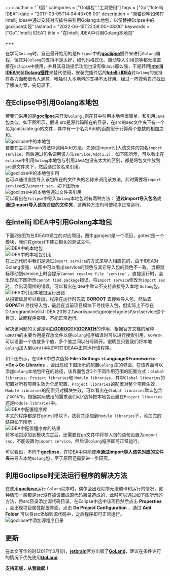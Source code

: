 +++
author = "飞狐"
categories = ["Go编程","工具使用"]
tags = ["Go","Intellij IDEA"]
date = "2017-03-05T14:04:43+08:00"
description = "简要说明如何在Intellij Idea中通过安装对应插件来引用Golang本地包，以便替换Eclpse中的goclipse实现"
lastmod = "2022-06-15T22:08:00+08:00"
keywords = ["Go","Intellij IDEA"]
title = "在Intellij IDEA中引用Golang本地包"

+++

在学习`Golang`时，自己最开始用的是`Eclipse`中的[**goclipse**](https://goclipse.github.io/)插件来进行`Golang`编程，但其对`Golang`的支持不是太好，如代码格式化、自动导入引用包等都无法直接在`Eclipse`中使用，并且其自动提示功能也没有像`Java`那么强，于是转用[**Intellij IDEA**](https://www.jetbrains.com/idea/)安装[**Golang插件**](https://plugins.jetbrains.com/plugin/5047-go)来替代使用，安装完插件后的[**Intellij IDEA**](https://www.jetbrains.com/idea/)对`Golang`的支持在各方面都很令人满意，唯独引入本地包的支持不太好用。经过一阵摸索自己找出了解决方案，先记录下。

<!--more-->

## 在Eclipse中引用Golang本地包

若我们采用的是[**goclipse**](https://goclipse.github.io/)来开发`Golang` ,则在其中引用本地包很简单，和引用`Java`包类似。如下图所示，假设 src是源代码所在的目录，在src的sec文件夹下有一个名为calculate.go的文件，其中有一个名为Add的函数用于计算两个整数的相加之和。  
![goclipse中的本地包](/blog_img/golang/import-local-page-in-intellij-idea/goclipse_package.png)  
若要在主程序main方法中调用Add方法，先通过import引入该文件的包名`import service`，然后通过包名调用该方法`service.Add(1,2)`，如下图所示，可以看出在`eclipse`中引用`Golang`本地包与引用Java包没有太大的区别，都是将包文件放到src源文件夹下，然后通过包名来引用。  
![goclipse中的本地包引用](/blog_img/golang/import-local-page-in-intellij-idea/goclipse_package_reference.png)  
也可以通过直接导入该包所在的文件夹的名称来调用该方法，此时需要将`import service`改为`import sec`，如下图所示  
![goclipse中的本地包通过文件夹引用](/blog_img/golang/import-local-page-in-intellij-idea/goclipse_package_reference_folder.png)  
可以看出在`Eclipse`中导入`Golang`本地包时有两种方法： **通过import导入包名**或**通过import导入该包对应的文件夹**，这两种方法均可使程序正常运行。

## 在Intellij IDEA中引用Golang本地包

下面2张图为在IDEA中建立的对应项目，图中gproject是一个项目，gotest是一个模块，我们在gotest下建立相关的测试文件。  
![IDEA中的本地包](/blog_img/golang/import-local-page-in-intellij-idea/idea_package.png)    
![IDEA中的本地包引用](/blog_img/golang/import-local-page-in-intellij-idea/idea_package_reference.png)  
在上述代码中我们是通过`import service`的方式来导入相应包的，由于IDEA对Golang很强，从图中可以看出service的颜色与其它导入包的颜色不一致，当把鼠标移动到service上时会提示`Cannot resolve file 'service'` ，直接运行时，会出现如下图所示`cannot find package`错误，将`import service`修改为`import sec`时，会出现同样的错误，可以看出在idea中默认不支持直接导入本地 `Golang`包。       
![IDEA中引用本地包运行出错](/blog_img/golang/import-local-page-in-intellij-idea/idea_package_reference_run_error.png)     
从报错信息可以看出，程序在运行时先去 **GOROOT** 去搜索导入包，然后去 **GOPATH** 寻找导入包，最后在当前项目模块下寻找导入包，但实际上不存在D:\program\IntelliJ IDEA 2016.2.1\workspace\gproject\gotest\src\service这个目录，故而程序报错，不能正常运行。

解决该问题的关键是明白[**GOROOT**](http://golang.org/doc/install#tarball_non_standard)和[**GOPATH**](http://golang.org/cmd/go/#hdr-GOPATH_environment_variable)的作用，根据官方文档的解释`GOPATH`的主要作用是存放文件以便`Golang`程序编译时可以进行搜索引用，`GOPATH`可以设置一个值或多个值，多个值之间以分号隔开。很明显只要我们将本地`Golang`加入到`GOPATH`中即可在IDEA中正常运行该程序。

如下图所示，在IDEA中依次选择 **File->Settings->Language&Frameworks->Go->Go Libraries** ，会出现如下图所示的配置`Golang` 库的界面，在该界面可以添加`Golang`本地包所在的路径，该界面包含3个不同作用范围的配置方式：`Global libraries`、`Project libraries`和 `Module libraries`，其中`Global libraries`的配置对所有项目生效为全局配置，`Project libraries`的配置对整个项目生效，`Module libraries`的配置只对模块生效，可以看出在`Global libraries`默认包含了`GOPATH`。根据实际使用的需求我们可Z选择把本地包设置在`Project libraries`还是`Module libraries`中。  
![IDEA中配置程序库](/blog_img/golang/import-local-page-in-intellij-idea/idea_package_select_gopath.png)  
本文的程序都是在gotest模块下，故将其添加到`Module libraries`下，添加完的结果如下所示：  
![IDEA中配置程序库的结果](/blog_img/golang/import-local-page-in-intellij-idea/idea_package_gopath_config.png)  
将本地包添加到模块库之后，还需要在go文件中将导入包的语句设置为`import sec`，不能设置为`import service`，然后该`Golang`程序即可正常运行。

可以看出，不同于[**goclipse**](https://goclipse.github.io/)，在IDEA中只能使用**通过import导入该包对应的文件夹**来导入本地`Golang`包，至于原因还需要进一步研究。

## 利用Goclipse时无法运行程序的解决方法

在使用[**goclipse**](https://goclipse.github.io/)运行 `Golang`程序时，偶尔会出现程序无法编译和运行的情况，这种情形一般都是src没有被设置成源代码目录造成的，此时可以通过如下图所示的方法，将src目录添加源代码目录。在Eclipse中选中该项目然后点击 **Properties** ，会出现项目属性配置界面，点击 **Go Project Configuration** ，通过 **Add Folder** 可以将src添加到源代码中，之后程序即可正常运行。  
![goclipse中添加源程序目录](/blog_img/golang/import-local-page-in-intellij-idea/goclipse_add_source_folder.png)  

## 更新

在本文写作的时(2017年3月份)，[**jetbrain**](https://www.jetbrains.com/)官方出版了[**GoLand**](https://www.jetbrains.com/go/ "GoLand")，建议在条件许可的情况下优先使用[**GoLand**](https://www.jetbrains.com/go/ "GoLand")

**支持正版，从我做起！**

